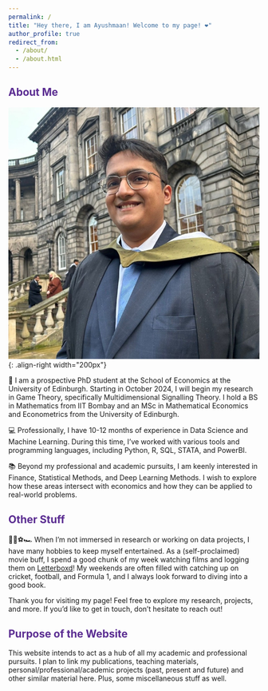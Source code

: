 ```yaml
---
permalink: /
title: "Hey there, I am Ayushmaan! Welcome to my page! ❤️"
author_profile: true
redirect_from: 
  - /about/
  - /about.html
---
```


## <span style="color: #5a2c91;">About Me</span>

![An Image of myself](/images/icon_adv.jpeg){: .align-right width="200px"}

🔬 I am a prospective PhD student at the School of Economics at the University of Edinburgh. Starting in October 2024, I will begin my research in Game Theory, specifically Multidimensional Signalling Theory. I hold a BS in Mathematics from IIT Bombay and an MSc in Mathematical Economics and Econometrics from the University of Edinburgh.

💻 Professionally, I have 10-12 months of experience in Data Science and Machine Learning. During this time, I’ve worked with various tools and programming languages, including Python, R, SQL, STATA, and PowerBI.

📚 Beyond my professional and academic pursuits, I am keenly interested in Finance, Statistical Methods, and Deep Learning Methods. I wish to explore how these areas intersect with economics and how they can be applied to real-world problems.

## <span style="color: #5a2c91;">Other Stuff</span>

🎥🏏⚽🏎️ When I’m not immersed in research or working on data projects, I have many hobbies to keep myself entertained. As a (self-proclaimed) movie buff, I spend a good chunk of my week watching films and logging them on [Letterboxd](https://letterboxd.com/)! My weekends are often filled with catching up on cricket, football, and Formula 1, and I always look forward to diving into a good book.

Thank you for visiting my page! Feel free to explore my research, projects, and more. If you’d like to get in touch, don’t hesitate to reach out!

## <span style="color: #5a2c91;">Purpose of the Website</span>
This website intends to act as a hub of all my academic and professional pursuits. I plan to link my publications, teaching materials, personal/professional/academic projects (past, present and future) and other similar material here. Plus, some miscellaneous stuff as well.
